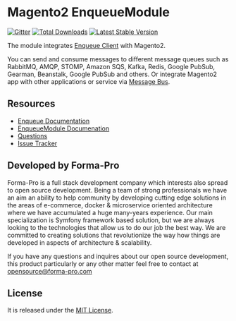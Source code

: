 # Magento2 EnqueueModule

[![Gitter](https://badges.gitter.im/php-enqueue/Lobby.svg)](https://gitter.im/php-enqueue/Lobby)
[![Total Downloads](https://poser.pugx.org/enqueue/magento2-enqueue/d/total.png)](https://packagist.org/packages/enqueue/magento2-enqueue)
[![Latest Stable Version](https://poser.pugx.org/enqueue/magento2-enqueue/version.png)](https://packagist.org/packages/enqueue/magento2-enqueue)
 
The module integrates [Enqueue Client](https://github.com/php-enqueue/enqueue-dev/blob/master/docs/client/quick_tour.md) with Magento2. 

You can send and consume messages to different message queues such as RabbitMQ, AMQP, STOMP, Amazon SQS, Kafka, Redis, Google PubSub, Gearman, Beanstalk, Google PubSub and others. Or integrate Magento2 app with other applications or service via [Message Bus](https://github.com/php-enqueue/enqueue-dev/blob/master/docs/client/message_bus.md).

## Resources

* [Enqueue Documentation](https://github.com/php-enqueue/enqueue-dev/blob/master/docs/index.md)
* [EnqueueModule Documenation](https://github.com/php-enqueue/enqueue-dev/blob/master/docs/magento2/quick_tour.md)
* [Questions](https://gitter.im/php-enqueue/Lobby)
* [Issue Tracker](https://github.com/php-enqueue/enqueue-dev/issues)

## Developed by Forma-Pro

Forma-Pro is a full stack development company which interests also spread to open source development. 
Being a team of strong professionals we have an aim an ability to help community by developing cutting edge solutions in the areas of e-commerce, docker & microservice oriented architecture where we have accumulated a huge many-years experience. 
Our main specialization is Symfony framework based solution, but we are always looking to the technologies that allow us to do our job the best way. We are committed to creating solutions that revolutionize the way how things are developed in aspects of architecture & scalability.

If you have any questions and inquires about our open source development, this product particularly or any other matter feel free to contact at opensource@forma-pro.com

## License

It is released under the [MIT License](LICENSE).